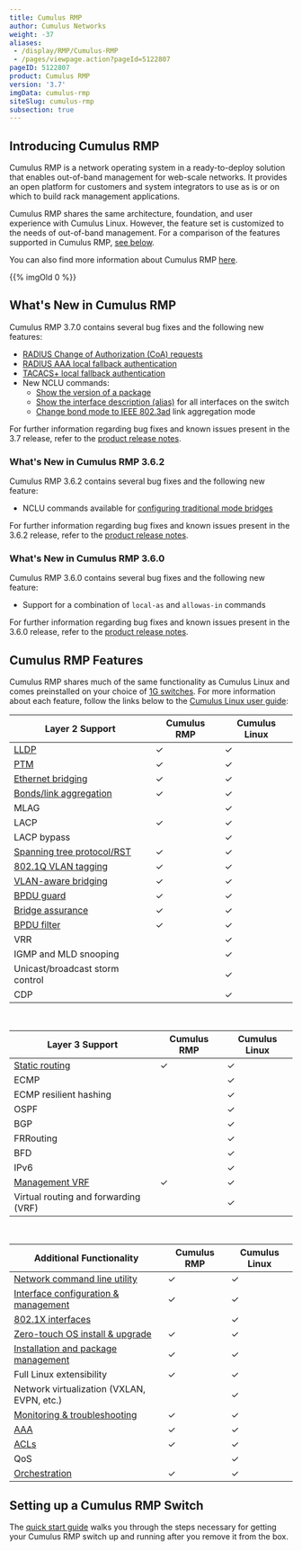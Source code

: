 ```yaml
---
title: Cumulus RMP
author: Cumulus Networks
weight: -37
aliases:
 - /display/RMP/Cumulus-RMP
 - /pages/viewpage.action?pageId=5122807
pageID: 5122807
product: Cumulus RMP
version: '3.7'
imgData: cumulus-rmp
siteSlug: cumulus-rmp
subsection: true
---
```


## Introducing Cumulus RMP

Cumulus RMP is a network operating system in a ready-to-deploy solution
that enables out-of-band management for web-scale networks. It provides
an open platform for customers and system integrators to use as is or on
which to build rack management applications.

Cumulus RMP shares the same architecture, foundation, and user
experience with Cumulus Linux. However, the feature set is customized to
the needs of out-of-band management. For a comparison of the features
supported in Cumulus RMP, [see below](#cumulus-rmp-features-span).

You can also find more information about Cumulus RMP
[here](https://cumulusnetworks.com/products/cumulus-rack-management-platform/).

{{% imgOld 0 %}}

## What's New in Cumulus RMP

Cumulus RMP 3.7.0 contains several bug fixes and the following new
features:

  - [RADIUS Change of Authorization (CoA) requests](/cumulus-linux/Layer-1-and-Switch-Ports/802.1X-Interfaces/#radius-change-of-authorization-and-disconnect-requests)
  - [RADIUS AAA local fallback authentication](/cumulus-linux/System-Configuration/Authentication-Authorization-and-Accounting/RADIUS-AAA/#local-fallback-authentication)
  - [TACACS+ local fallback authentication](/cumulus-linux/System-Configuration/Authentication-Authorization-and-Accounting/TACACS-Plus/#local-fallback-authentication)
  - New NCLU commands:
      - [Show the version of a package](/cumulus-linux/Installation-Management/Adding-and-Updating-Packages/#display-the-version-of-a-package)
      - [Show the interface description (alias)](/cumulus-linux/Layer-1-and-Switch-Ports/Interface-Configuration-and-Management/#add-descriptions-to-interfaces)
        for all interfaces on the switch
      - [Change bond mode to IEEE 802.3ad](/cumulus-linux/Layer-2/Bonding-Link-Aggregation/) link
        aggregation mode

For further information regarding bug fixes and known issues present in
the 3.7 release, refer to the [product release
notes](https://support.cumulusnetworks.com/hc/en-us/articles/360009508373-Cumulus-RMP-3-7-Release-Notes).

### What's New in Cumulus RMP 3.6.2

Cumulus RMP 3.6.2 contains several bug fixes and the following new
feature:

  - NCLU commands available for [configuring traditional mode bridges](/cumulus-linux/Layer-2/Ethernet-Bridging-VLANs/Traditional-Bridge-Mode/)

For further information regarding bug fixes and known issues present in
the 3.6.2 release, refer to the [product release
notes](https://support.cumulusnetworks.com/hc/en-us/articles/360003646974-Cumulus-RMP-3-6-Release-Notes).

### What's New in Cumulus RMP 3.6.0

Cumulus RMP 3.6.0 contains several bug fixes and the following new
feature:

  - Support for a combination of `local-as` and `allowas-in` commands

For further information regarding bug fixes and known issues present in
the 3.6.0 release, refer to the [product release
notes](https://support.cumulusnetworks.com/hc/en-us/articles/360003646974-Cumulus-RMP-3-6-Release-Notes).

## Cumulus RMP Features

Cumulus RMP shares much of the same functionality as Cumulus Linux and
comes preinstalled on your choice of [1G
switches](https://cumulusnetworks.com/products/hardware-compatibility-list/?Type=rmp).
For more information about each feature, follow the links below to the
[Cumulus Linux user guide](/cumulus-linux):

| **Layer 2 Support**                                                                                            | **Cumulus RMP**                | **Cumulus Linux**                   |
| ------------------------------------------------------------------------------------------- | --------------- | ----------------- |
| [LLDP](/cumulus-linux/Layer-2/Link-Layer-Discovery-Protocol/)                                          | ✓               | ✓                 |
| [PTM](/cumulus-linux/Layer-1-and-Switch-Ports/Prescriptive-Topology-Manager-PTM/)                                     | ✓               | ✓                 |
| [Ethernet bridging](/cumulus-linux/Layer-2/Ethernet-Bridging-VLANs/)                         | ✓               | ✓                 |
| [Bonds/link aggregation](/cumulus-linux/Layer-2/Bonding-Link-Aggregation/)                           | ✓               | ✓                 |
| MLAG                                                                                        |                 | ✓                 |
| LACP                                                                                        | ✓               | ✓                 |
| LACP bypass                                                                                 |                 | ✓                 |
| [Spanning tree protocol/RST](/cumulus-linux/Layer-2/Spanning-Tree-and-Rapid-Spanning-Tree/)            | ✓               | ✓                 |
| [802.1Q VLAN tagging](/cumulus-linux/Layer-2/Ethernet-Bridging-VLANs/VLAN-Tagging/)                                            | ✓               | ✓                 |
| [VLAN-aware bridging](/cumulus-linux/Layer-2/Ethernet-Bridging-VLANs/VLAN-aware-Bridge-Mode/)                                  | ✓               | ✓                 |
| [BPDU guard](/cumulus-linux/Layer-2/Spanning-Tree-and-Rapid-Spanning-Tree/)                            | ✓               | ✓                 |
| [Bridge assurance](/cumulus-linux/Layer-2/Spanning-Tree-and-Rapid-Spanning-Tree/)                      | ✓               | ✓                 |
| [BPDU filter](/cumulus-linux/Layer-2/Spanning-Tree-and-Rapid-Spanning-Tree/)                           | ✓               | ✓                 |
| VRR                                                                                         |                 | ✓                 |
| IGMP and MLD snooping                                                                       |                 | ✓                 |
| Unicast/broadcast storm control                                                             |                 | ✓                 |
| CDP                                                                                         |                 | ✓                 |

&nbsp;

| **Layer 3 Support**                                                                                            | **Cumulus RMP**                | **Cumulus Linux**                   |
| ------------------------------------------------------------------------------------------- | --------------- | ----------------- |
| [Static routing](/cumulus-linux/Layer-3/Routing/)                                                      | ✓               | ✓                 |
| ECMP                                                                                        |                 | ✓                 |
| ECMP resilient hashing                                                                      |                 | ✓                 |
| OSPF                                                                                        |                 | ✓                 |
| BGP                                                                                         |                 | ✓                 |
| FRRouting                                                                                   |                 | ✓                 |
| BFD                                                                                         |                 | ✓                 |
| IPv6                                                                                        |                 | ✓                 |
| [Management VRF](/cumulus-linux/Layer-3/Management-VRF/)                                               | ✓               | ✓                 |
| Virtual routing and forwarding (VRF)                                                        |                 | ✓                 |

&nbsp;

| **Additional Functionality**                                                                | **Cumulus RMP** | **Cumulus Linux** |
| ------------------------------------------------------------------------------------------- | --------------- | ----------------- |
| [Network command line utility](/cumulus-linux/System-Configuration/Network-Command-Line-Utility-NCLU/)            | ✓               | ✓                 |
| [Interface configuration & management](/cumulus-linux/Layer-1-and-Switch-Ports/Interface-Configuration-and-Management/) | ✓               | ✓                 |
| [802.1X interfaces](/cumulus-linux/Layer-1-and-Switch-Ports/802.1X-Interfaces/)                                         |                 | ✓                 |
| [Zero-touch OS install & upgrade](/cumulus-linux/Installation-Management/Zero-Touch-Provisioning-ZTP/)               | ✓               | ✓                 |
| [Installation and package management](/cumulus-linux/Installation-Management/)                 | ✓               | ✓                 |
| Full Linux extensibility                                                                    | ✓               | ✓                 |
| Network virtualization (VXLAN, EVPN, etc.)                                             |                 | ✓                 |
| [Monitoring & troubleshooting](/cumulus-linux/Monitoring-and-Troubleshooting/)                 | ✓               | ✓                 |
| [AAA](/cumulus-linux/System-Configuration/Authentication-Authorization-and-Accounting/LDAP-Authentication-and-Authorization/)                                   | ✓               | ✓                 |
| [ACLs](/cumulus-linux/System-Configuration/Netfilter-ACLs/)                                                       | ✓               | ✓                 |
| QoS                                                                                         |                 | ✓                 |
| [Orchestration](/cumulus-linux/Installation-Management/Upgrading-Cumulus-Linux/)                                       | ✓               | ✓                 |

## Setting up a Cumulus RMP Switch

The [quick start guide](/cumulus-rmp/Quick-Start-Guide) walks you
through the steps necessary for getting your Cumulus RMP switch up and
running after you remove it from the box.
